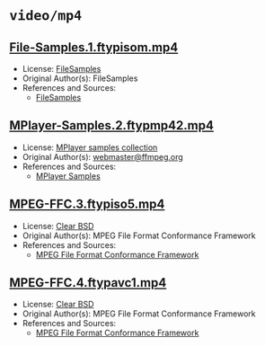 # `video/mp4`

## [File-Samples.1.ftypisom.mp4](../files/File-Samples.1.ftypisom.mp4)

- License: [FileSamples](./LICENSE-FileSamples.txt)
- Original Author(s): FileSamples
- References and Sources:
  - [FileSamples](https://filesamples.com/samples/video/mp4/sample_640x360.mp4)

## [MPlayer-Samples.2.ftypmp42.mp4](../files/MPlayer-Samples.2.ftypmp42.mp4)

- License: [MPlayer samples collection](./LICENSE-MPlayer-Samples.txt)
- Original Author(s): webmaster@ffmpeg.org
- References and Sources:
  - [MPlayer Samples](https://samples.ffmpeg.org/3D/test%208.mp4)

## [MPEG-FFC.3.ftypiso5.mp4](../files/MPEG-FFC.3.ftypiso5.mp4)

- License: [Clear BSD](./LICENSE-MPEG-FFCF.txt)
- Original Author(s): MPEG File Format Conformance Framework
- References and Sources:
  - [MPEG File Format Conformance Framework](https://mpeggroup.github.io/FileFormatConformance/files/published/isobmff/21_segment.mp4)

## [MPEG-FFC.4.ftypavc1.mp4](../files/MPEG-FFC.4.ftypavc1.mp4)

- License: [Clear BSD](./LICENSE-MPEG-FFCF.txt)
- Original Author(s): MPEG File Format Conformance Framework
- References and Sources:
  - [MPEG File Format Conformance Framework](https://mpeggroup.github.io/FileFormatConformance/files/published/nalu/mvc/DDF_10s_25fps.mp4)

